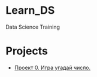 # Learn_DS
Data Science Training

# Projects
- [Проект 0. Игра угадай число.](https://github.com/kochden/Learn_DS/tree/main/project_0)
